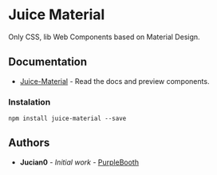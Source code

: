# Juice Material

Only CSS, lib Web Components based on Material Design.

## Documentation

* [Juice-Material](https://juice-material.herokuapp.com/) - Read the docs and preview components.

### Instalation


```
npm install juice-material --save
```

## Authors

* **Jucian0** - *Initial work* - [PurpleBooth](https://github.com/jucian0)
